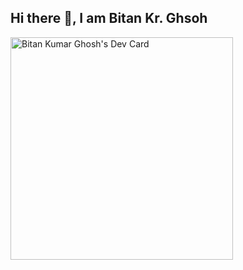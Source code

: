 ## Hi there 👋, I am Bitan Kr. Ghsoh

<a href="https://app.daily.dev/bitankrghosh"><img src="https://api.daily.dev/devcards/v2/SzUCPEnj2ZZ319FrJC4q6.png?type=default&r=mjw" width="356" alt="Bitan Kumar Ghosh's Dev Card"/></a>

<!--
**BitanGh/BitanGh** is a ✨ _special_ ✨ repository because its `README.md` (this file) appears on your GitHub profile.

Here are some ideas to get you started:

- 🔭 I’m currently working on ...
- 🌱 I’m currently learning ...
- 👯 I’m looking to collaborate on ...
- 🤔 I’m looking for help with ...
- 💬 Ask me about ...
- 📫 How to reach me: ...
- 😄 Pronouns: ...
- ⚡ Fun fact: ...
-->
